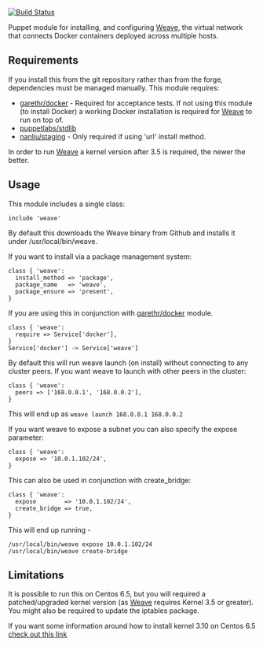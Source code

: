 [![Build
Status](https://secure.travis-ci.org/tayzlor/puppet-weave.png)](http://travis-ci.org/tayzlor/puppet-weave)

Puppet module for installing, and configuring [Weave](https://github.com/zettio/weave), the virtual network that connects
Docker containers deployed across multiple hosts.

## Requirements

If you install this from the git repository rather than from the forge, dependencies must be managed manually. This module requires:

* [garethr/docker](https://forge.puppetlabs.com/garethr/docker) - Required for acceptance tests. If not using this module (to install Docker) a working Docker installation is required for [Weave](https://github.com/zettio/weave) to run on top of.
* [puppetlabs/stdlib](https://forge.puppetlabs.com/puppetlabs/stdlib)
* [nanliu/staging](https://forge.puppetlabs.com/nanliu/staging) - Only required if using 'url' install method.

In order to run [Weave](https://github.com/zettio/weave) a kernel version after 3.5 is required, the newer the better.

## Usage

This module includes a single class:
```puppet
include 'weave'
```

By default this downloads the Weave binary from Github and installs it under
/usr/local/bin/weave.

If you want to install via a package management system:

```puppet
class { 'weave':
  install_method => 'package',
  package_name   => 'weave',
  package_ensure => 'present',
}
```

If you are using this in conjunction with [garethr/docker](https://forge.puppetlabs.com/garethr/docker) module.

```puppet
class { 'weave':
  require => Service['docker'],
}
Service['docker'] -> Service['weave']
```

By default this will run weave launch (on install) without connecting to any cluster peers.
If you want weave to launch with other peers in the cluster:

```puppet
class { 'weave':
  peers => ['168.0.0.1', '168.0.0.2'],
}
```

This will end up as ```weave launch 168.0.0.1 168.0.0.2```

If you want weave to expose a subnet you can also specify the expose parameter:

```puppet
class { 'weave':
  expose => '10.0.1.102/24',
}
```

This can also be used in conjunction with create_bridge:

```puppet
class { 'weave':
  expose        => '10.0.1.102/24',
  create_bridge => true,
}
```

This will end up running -

```shell
/usr/local/bin/weave expose 10.0.1.102/24
/usr/local/bin/weave create-bridge
```

## Limitations

It is possible to run this on Centos 6.5, but you will required a patched/upgraded kernel version (as [Weave](https://github.com/zettio/weave) requires Kernel 3.5 or greater). You might also be required to update the iptables package.

If you want some information around how to install kernel 3.10 on Centos 6.5 [check out this link](http://bicofino.io/blog/2014/10/25/install-kernel-3-dot-10-on-centos-6-dot-5/)

